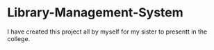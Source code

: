 # Library-Management-System
I have created this project all by myself for my sister to presentt in the college.
